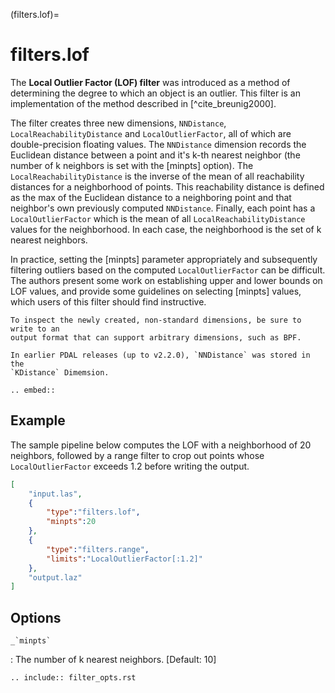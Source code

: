 (filters.lof)=

# filters.lof

The **Local Outlier Factor (LOF) filter** was introduced as a method
of determining the degree to which an object is an outlier. This filter
is an implementation of the method
described in [^cite_breunig2000].

The filter creates three new dimensions, `NNDistance`,
`LocalReachabilityDistance` and `LocalOutlierFactor`, all of which are
double-precision floating values. The `NNDistance` dimension records the
Euclidean distance between a point and it's k-th nearest neighbor (the number
of k neighbors is set with the [minpts] option). The
`LocalReachabilityDistance` is the inverse of the mean
of all reachability distances for a neighborhood of points. This reachability
distance is defined as the max of the Euclidean distance to a neighboring point
and that neighbor's own previously computed `NNDistance`. Finally, each point
has a `LocalOutlierFactor` which is the mean of all
`LocalReachabilityDistance` values for the neighborhood. In each case, the
neighborhood is the set of k nearest neighbors.

In practice, setting the [minpts] parameter appropriately and subsequently
filtering outliers based on the computed `LocalOutlierFactor` can be
difficult. The authors present some work on establishing upper and lower bounds
on LOF values, and provide some guidelines on selecting [minpts] values, which
users of this filter should find instructive.

```{note}
To inspect the newly created, non-standard dimensions, be sure to write to an
output format that can support arbitrary dimensions, such as BPF.
```

```{note}
In earlier PDAL releases (up to v2.2.0), `NNDistance` was stored in the
`KDistance` Dimemsion.
```

```{eval-rst}
.. embed::
```

## Example

The sample pipeline below computes the LOF with a neighborhood of 20 neighbors,
followed by a range filter to crop out points whose `LocalOutlierFactor`
exceeds 1.2 before writing the output.

```json
[
    "input.las",
    {
        "type":"filters.lof",
        "minpts":20
    },
    {
        "type":"filters.range",
        "limits":"LocalOutlierFactor[:1.2]"
    },
    "output.laz"
]
```

## Options

`` _`minpts` ``

: The number of k nearest neighbors. \[Default: 10\]

```{eval-rst}
.. include:: filter_opts.rst
```
